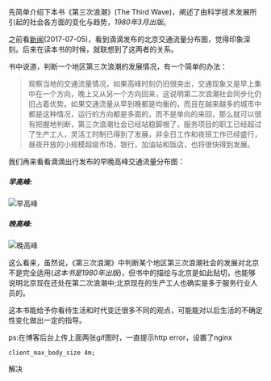 先简单介绍下本书《第三次浪潮》(The Third Wave)，阐述了由科学技术发展所引起的社会各方面的变化与趋势，*1980年3月出版*。

之前看[新闻](http://www.sohu.com/a/154560789_673573)(2017-07-05)，看到滴滴发布的北京交通流量分布图，觉得印象深刻。后来在读本书的时候，就联想到了这两者的关系。

书中说道，判断一个地区第三次浪潮的发展情况，有一个简单的办法：
> 观察当地的交通流量情况，如果高峰时刻仍旧很突出，交通现象又是早上集中在一个方向，晚上又从另一个方向回来，这说明第二次浪潮社会同步化仍旧占着优势。如果交通流量从早到晚都是均衡的，而且在越来越多的城市中都是这种情况，运行的方向都是多面的，而不是单向的来回，那么就可以很有把握地判断，第三次浪潮社会已经站稳脚根了，服务项目的职工已经超过了生产工人，灵活工时制已得到了发展，非全日工作和夜班工作已经盛行，昼夜开放的小规模超级市场，银行，加油站和饭店，也将很快得到发展。

我们再来看看滴滴出行发布的早晚高峰交通流量分布图：
##### 早高峰:
![早高峰](http://image.blianb.com/blog/image/gif/morning_go.gif)

##### 晚高峰:
![晚高峰](http://image.blianb.com/blog/image/gif/night_go.gif)

这么看来，虽然说，《第三次浪潮》中判断某个地区第三次浪潮社会的发展对北京不是完全适用(*这本书是1980年出版*)，但书中的描绘与北京是如此贴切，也能够说明北京现在还处在第二次浪潮中;北京现在的生产工人也确实是多于服务行业人员的。

这本书能给予你看待生活和时代变迁很多不同的观点，可能能对以后生活的不确定性变化做出一定的指导。

ps:在博客后台上传上面两张gif图时，一直提示http error，设置了nginx
 ```
client_max_body_size 4m;
```
解决